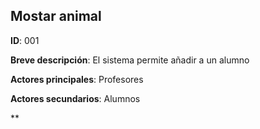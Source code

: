 ## Mostar animal
**ID**: 001

**Breve descripción**: El sistema permite añadir a un alumno


**Actores principales**: Profesores

**Actores secundarios**: Alumnos

**
